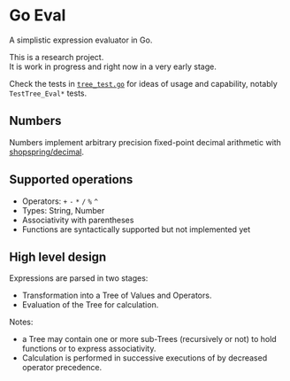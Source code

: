 # Go Eval

A simplistic expression evaluator in Go.

This is a research project.\
It is work in progress and right now in a very early stage.

Check the tests in [`tree_test.go`](tree_test.go) for ideas of usage and capability, notably `TestTree_Eval*` tests.

## Numbers

Numbers implement arbitrary precision fixed-point decimal arithmetic with [shopspring/decimal](https://github.com/shopspring/decimal).

## Supported operations

* Operators: `+` `-` `*` `/` `%` `^`
* Types: String, Number
* Associativity with parentheses
* Functions are syntactically supported but not implemented yet

## High level design

Expressions are parsed in two stages:

- Transformation into a Tree of Values and Operators.
- Evaluation of the Tree for calculation.

Notes:

- a Tree may contain one or more sub-Trees (recursively or not) to hold functions or to express associativity.
- Calculation is performed in successive executions of by decreased operator precedence.
